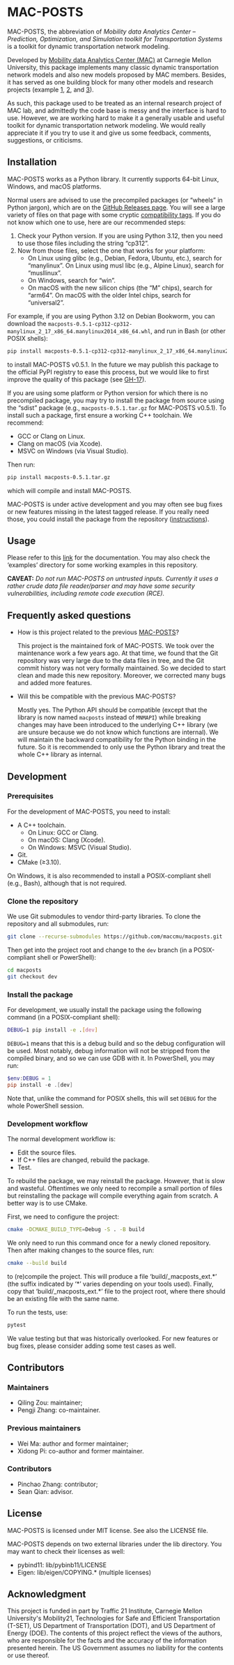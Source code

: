 # MAC-POSTS

MAC-POSTS, the abbreviation of *Mobility data Analytics Center – Prediction,
Optimization, and Simulation toolkit for Transportation Systems* is a toolkit
for dynamic transportation network modeling.

Developed by [Mobility data Analytics Center (MAC)][mac] at Carnegie Mellon
University, this package implements many classic dynamic transportation network
models and also new models proposed by MAC members. Besides, it has served as
one building block for many other models and research projects (example
[1][eg1], [2][eg2], and [3][eg3]).

As such, this package used to be treated as an internal research project of MAC
lab, and admittedly the code base is messy and the interface is hard to use.
However, we are working hard to make it a generally usable and useful toolkit
for dynamic transportation network modeling. We would really appreciate it if
you try to use it and give us some feedback, comments, suggestions, or
criticisms.

## Installation

MAC-POSTS works as a Python library. It currently supports 64-bit Linux,
Windows, and macOS platforms.

Normal users are advised to use the precompiled packages (or “wheels” in Python
jargon), which are on the [GitHub Releases page][releases]. You will see a large
variety of files on that page with some cryptic [compatibility tags]. If you do
not know which one to use, here are our recommended steps:

1. Check your Python version. If you are using Python 3.12, then you need to use
   those files including the string “cp312”.
2. Now from those files, select the one that works for your platform:
   - On Linux using glibc (e.g., Debian, Fedora, Ubuntu, etc.), search for
     “manylinux”. On Linux using musl libc (e.g., Alpine Linux), search for
     “musllinux”.
   - On Windows, search for “win”.
   - On macOS with the new silicon chips (the “M” chips), search for “arm64”. On
     macOS with the older Intel chips, search for “universal2”.

For example, if you are using Python 3.12 on Debian Bookworm, you can download
the `macposts-0.5.1-cp312-cp312-manylinux_2_17_x86_64.manylinux2014_x86_64.whl`,
and run in Bash (or other POSIX shells):

```sh
pip install macposts-0.5.1-cp312-cp312-manylinux_2_17_x86_64.manylinux2014_x86_64.whl
```

to install MAC-POSTS v0.5.1. In the future we may publish this package to the
official PyPI registry to ease this process, but we would like to first improve
the quality of this package (see [GH-17]).

If you are using some platform or Python version for which there is no
precompiled package, you may try to install the package from source using the
“sdist” package (e.g., `macposts-0.5.1.tar.gz` for MAC-POSTS v0.5.1). To install
such a package, first ensure a working C++ toolchain. We recommend:

- GCC or Clang on Linux.
- Clang on macOS (via Xcode).
- MSVC on Windows (via Visual Studio).

Then run:

```sh
pip install macposts-0.5.1.tar.gz
```

which will compile and install MAC-POSTS.

MAC-POSTS is under active development and you may often see bug fixes or new
features missing in the latest tagged release. If you really need those, you
could install the package from the repository ([instructions](#development)).

## Usage

Please refer to this [link][documentation] for the documentation. You may also
check the ‘examples’ directory for some working examples in this repository.

**CAVEAT:** *Do not run MAC-POSTS on untrusted inputs. Currently it uses a
rather crude data file reader/parser and may have some security vulnerabilities,
including remote code execution (RCE).*

## Frequently asked questions

* How is this project related to the previous [MAC-POSTS]?

  This project is the maintained fork of MAC-POSTS. We took over the maintenance
  work a few years ago. At that time, we found that the Git repository was very
  large due to the data files in tree, and the Git commit history was not very
  formally maintained. So we decided to start clean and made this new
  repository. Moreover, we corrected many bugs and added more features.

* Will this be compatible with the previous MAC-POSTS?

  Mostly yes. The Python API should be compatible (except that the library is
  now named `macposts` instead of `MNMAPI`) while breaking changes may have been
  introduced to the underlying C++ library (we are unsure because we do not know
  which functions are internal). We will maintain the backward compatibility for
  the Python binding in the future. So it is recommended to only use the Python
  library and treat the whole C++ library as internal.

## Development

### Prerequisites

For the development of MAC-POSTS, you need to install:

- A C++ toolchain.
  + On Linux: GCC or Clang.
  + On macOS: Clang (Xcode).
  + On Windows: MSVC (Visual Studio).
- Git.
- CMake (≥3.10).

On Windows, it is also recommended to install a POSIX-compliant shell (e.g.,
Bash), although that is not required.

### Clone the repository

We use Git submodules to vendor third-party libraries. To clone the repository
and all submodules, run:

```sh
git clone --recurse-submodules https://github.com/maccmu/macposts.git
```

Then get into the project root and change to the `dev` branch (in a
POSIX-compliant shell or PowerShell):

```sh
cd macposts
git checkout dev
```

### Install the package

For development, we usually install the package using the following command (in
a POSIX-compliant shell):

```sh
DEBUG=1 pip install -e .[dev]
```

`DEBUG=1` means that this is a debug build and so the debug configuration will
be used. Most notably, debug information will not be stripped from the compiled
binary, and so we can use GDB with it. In PowerShell, you may run:

```powershell
$env:DEBUG = 1
pip install -e .[dev]
```

Note that, unlike the command for POSIX shells, this will set `DEBUG` for the
whole PowerShell session.

### Development workflow

The normal development workflow is:

- Edit the source files.
- If C++ files are changed, rebuild the package.
- Test.

To rebuild the package, we may reinstall the package. However, that is slow and
wasteful. Oftentimes we only need to recompile a small portion of files but
reinstalling the package will compile everything again from scratch. A better
way is to use CMake.

First, we need to configure the project:

```sh
cmake -DCMAKE_BUILD_TYPE=Debug -S . -B build
```

We only need to run this command once for a newly cloned repository. Then after
making changes to the source files, run:

```sh
cmake --build build
```

to (re)compile the project. This will produce a file ‘build/_macposts_ext.\*’
(the suffix indicated by ‘\*’ varies depending on your tools used). Finally,
copy that ‘build/_macposts_ext.\*’ file to the project root, where there should
be an existing file with the same name.

To run the tests, use:

```sh
pytest
```

We value testing but that was historically overlooked. For new features or bug
fixes, please consider adding some test cases as well.

## Contributors

### Maintainers

- Qiling Zou: maintainer;
- Pengji Zhang: co-maintainer.

### Previous maintainers

- Wei Ma: author and former maintainer;
- Xidong Pi: co-author and former maintainer.

### Contributors

- Pinchao Zhang: contributor;
- Sean Qian: advisor.

## License

MAC-POSTS is licensed under MIT license. See also the LICENSE file.

MAC-POSTS depends on two external libraries under the lib directory. You may
want to check their licenses as well:

- pybind11: lib/pybinb11/LICENSE
- Eigen: lib/eigen/COPYING.\* (multiple licenses)

## Acknowledgment

This project is funded in part by Traffic 21 Institute, Carnegie Mellon
University's Mobility21, Technologies for Safe and Efficient Transportation
(T-SET), US Department of Transportation (DOT), and US Department of Energy
(DOE). The contents of this project reflect the views of the authors, who are
responsible for the facts and the accuracy of the information presented herein.
The US Government assumes no liability for the contents or use thereof.

[mac]: https://mac.heinz.cmu.edu/
[releases]: https://github.com/maccmu/macposts/releases
[documentation]: https://github.com/maccmu/macposts-documentations/blob/main/MAC_POSTS_users_manual.pdf
[MAC-POSTS]: https://github.com/Lemma1/MAC-POSTS
[macenter]: mailto:macenter@andrew.cmu.edu
[eg1]: https://doi.org/10.1016/j.trc.2019.05.011
[eg2]: https://doi.org/10.1016/j.trc.2020.102747
[eg3]: https://trid.trb.org/View/1573278
[compatibility tags]: https://packaging.python.org/en/latest/specifications/platform-compatibility-tags/#platform-compatibility-tags
[GH-17]: https://github.com/maccmu/macposts/issues/17
